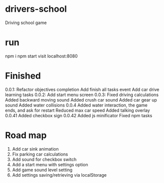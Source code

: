 # drivers-school
Driving school game

# run

npm i
npm start
visit localhost:8080

# Finished
0.0.1:
    Refactor objectives completion
    Add finish all tasks event
    Add car drive learning tasks
0.0.2:
    Add start menu screen
0.0.3:
    Fixed driving calculations
    Added backward moving sound
    Added crush car sound
    Added car gear up sound
    Added water collisions
0.0.4
    Added water interaction, the game ends, and ask for restart
    Reduced max car speed
    Added talking overlay
0.0.41
    Added checkbox sign
0.0.42
    Added js minificator
    Fixed npm tasks
# Road map
1. Add car sink animation
2. Fix parking car calculations
3. Add sound for checkbox switch
4. Add a start menu with settings option
5. Add game sound level setting
6. Add settings saving/retrieving via localStorage